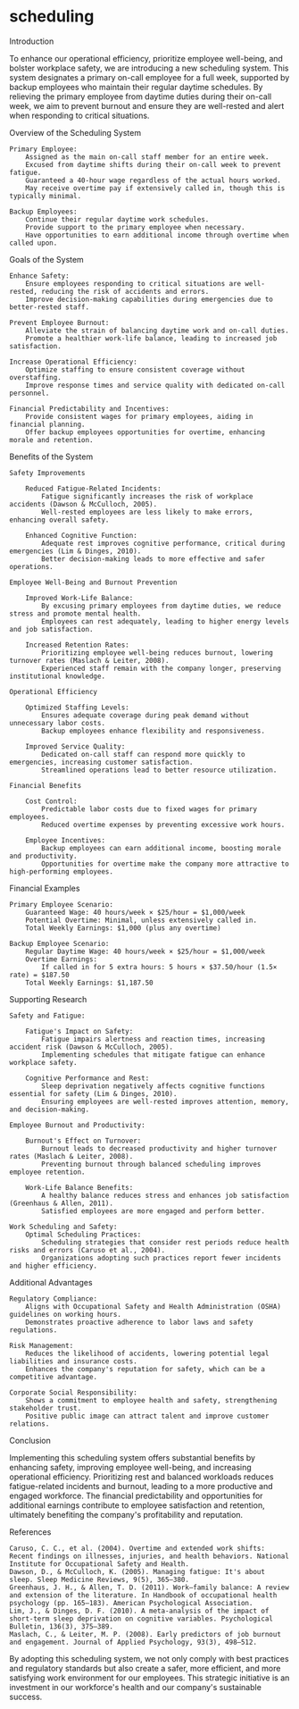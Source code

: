 # scheduling
Introduction

To enhance our operational efficiency, prioritize employee well-being, and bolster workplace safety, we are introducing a new scheduling system. This system designates a primary on-call employee for a full week, supported by backup employees who maintain their regular daytime schedules. By relieving the primary employee from daytime duties during their on-call week, we aim to prevent burnout and ensure they are well-rested and alert when responding to critical situations.

Overview of the Scheduling System

    Primary Employee:
        Assigned as the main on-call staff member for an entire week.
        Excused from daytime shifts during their on-call week to prevent fatigue.
        Guaranteed a 40-hour wage regardless of the actual hours worked.
        May receive overtime pay if extensively called in, though this is typically minimal.

    Backup Employees:
        Continue their regular daytime work schedules.
        Provide support to the primary employee when necessary.
        Have opportunities to earn additional income through overtime when called upon.

Goals of the System

    Enhance Safety:
        Ensure employees responding to critical situations are well-rested, reducing the risk of accidents and errors.
        Improve decision-making capabilities during emergencies due to better-rested staff.

    Prevent Employee Burnout:
        Alleviate the strain of balancing daytime work and on-call duties.
        Promote a healthier work-life balance, leading to increased job satisfaction.

    Increase Operational Efficiency:
        Optimize staffing to ensure consistent coverage without overstaffing.
        Improve response times and service quality with dedicated on-call personnel.

    Financial Predictability and Incentives:
        Provide consistent wages for primary employees, aiding in financial planning.
        Offer backup employees opportunities for overtime, enhancing morale and retention.

Benefits of the System

    Safety Improvements

        Reduced Fatigue-Related Incidents:
            Fatigue significantly increases the risk of workplace accidents (Dawson & McCulloch, 2005).
            Well-rested employees are less likely to make errors, enhancing overall safety.

        Enhanced Cognitive Function:
            Adequate rest improves cognitive performance, critical during emergencies (Lim & Dinges, 2010).
            Better decision-making leads to more effective and safer operations.

    Employee Well-Being and Burnout Prevention

        Improved Work-Life Balance:
            By excusing primary employees from daytime duties, we reduce stress and promote mental health.
            Employees can rest adequately, leading to higher energy levels and job satisfaction.

        Increased Retention Rates:
            Prioritizing employee well-being reduces burnout, lowering turnover rates (Maslach & Leiter, 2008).
            Experienced staff remain with the company longer, preserving institutional knowledge.

    Operational Efficiency

        Optimized Staffing Levels:
            Ensures adequate coverage during peak demand without unnecessary labor costs.
            Backup employees enhance flexibility and responsiveness.

        Improved Service Quality:
            Dedicated on-call staff can respond more quickly to emergencies, increasing customer satisfaction.
            Streamlined operations lead to better resource utilization.

    Financial Benefits

        Cost Control:
            Predictable labor costs due to fixed wages for primary employees.
            Reduced overtime expenses by preventing excessive work hours.

        Employee Incentives:
            Backup employees can earn additional income, boosting morale and productivity.
            Opportunities for overtime make the company more attractive to high-performing employees.

Financial Examples

    Primary Employee Scenario:
        Guaranteed Wage: 40 hours/week × $25/hour = $1,000/week
        Potential Overtime: Minimal, unless extensively called in.
        Total Weekly Earnings: $1,000 (plus any overtime)

    Backup Employee Scenario:
        Regular Daytime Wage: 40 hours/week × $25/hour = $1,000/week
        Overtime Earnings:
            If called in for 5 extra hours: 5 hours × $37.50/hour (1.5× rate) = $187.50
        Total Weekly Earnings: $1,187.50

Supporting Research

    Safety and Fatigue:

        Fatigue's Impact on Safety:
            Fatigue impairs alertness and reaction times, increasing accident risk (Dawson & McCulloch, 2005).
            Implementing schedules that mitigate fatigue can enhance workplace safety.

        Cognitive Performance and Rest:
            Sleep deprivation negatively affects cognitive functions essential for safety (Lim & Dinges, 2010).
            Ensuring employees are well-rested improves attention, memory, and decision-making.

    Employee Burnout and Productivity:

        Burnout's Effect on Turnover:
            Burnout leads to decreased productivity and higher turnover rates (Maslach & Leiter, 2008).
            Preventing burnout through balanced scheduling improves employee retention.

        Work-Life Balance Benefits:
            A healthy balance reduces stress and enhances job satisfaction (Greenhaus & Allen, 2011).
            Satisfied employees are more engaged and perform better.

    Work Scheduling and Safety:
        Optimal Scheduling Practices:
            Scheduling strategies that consider rest periods reduce health risks and errors (Caruso et al., 2004).
            Organizations adopting such practices report fewer incidents and higher efficiency.

Additional Advantages

    Regulatory Compliance:
        Aligns with Occupational Safety and Health Administration (OSHA) guidelines on working hours.
        Demonstrates proactive adherence to labor laws and safety regulations.

    Risk Management:
        Reduces the likelihood of accidents, lowering potential legal liabilities and insurance costs.
        Enhances the company's reputation for safety, which can be a competitive advantage.

    Corporate Social Responsibility:
        Shows a commitment to employee health and safety, strengthening stakeholder trust.
        Positive public image can attract talent and improve customer relations.

Conclusion

Implementing this scheduling system offers substantial benefits by enhancing safety, improving employee well-being, and increasing operational efficiency. Prioritizing rest and balanced workloads reduces fatigue-related incidents and burnout, leading to a more productive and engaged workforce. The financial predictability and opportunities for additional earnings contribute to employee satisfaction and retention, ultimately benefiting the company's profitability and reputation.

References

    Caruso, C. C., et al. (2004). Overtime and extended work shifts: Recent findings on illnesses, injuries, and health behaviors. National Institute for Occupational Safety and Health.
    Dawson, D., & McCulloch, K. (2005). Managing fatigue: It's about sleep. Sleep Medicine Reviews, 9(5), 365–380.
    Greenhaus, J. H., & Allen, T. D. (2011). Work–family balance: A review and extension of the literature. In Handbook of occupational health psychology (pp. 165–183). American Psychological Association.
    Lim, J., & Dinges, D. F. (2010). A meta-analysis of the impact of short-term sleep deprivation on cognitive variables. Psychological Bulletin, 136(3), 375–389.
    Maslach, C., & Leiter, M. P. (2008). Early predictors of job burnout and engagement. Journal of Applied Psychology, 93(3), 498–512.

By adopting this scheduling system, we not only comply with best practices and regulatory standards but also create a safer, more efficient, and more satisfying work environment for our employees. This strategic initiative is an investment in our workforce's health and our company's sustainable success.
